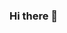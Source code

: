 ### Hi there 👋

<!--
**Xoiga89/Xoiga89** is a ✨ _special_ ✨ repository because its `README.md` (this file) appears on your GitHub profile.

Here are some ideas to get you started:

👋 Hi, I’m @Hacao99
👀 I’m interested in ...
🌱 I’m currently learning ...
💞️ I’m looking to collaborate on ...
📫 Reach me at: https://direct.me/tonyisme
-->
